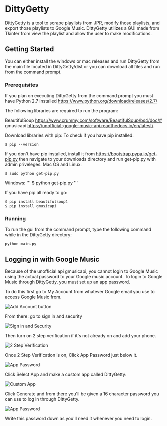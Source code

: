 # DittyGetty

DittyGetty is a tool to scrape playlists from JPR, modify those playlists, and export those playlists to Google Music.
DittyGetty utilizes a GUI made from Tkinter from view the playlist and allow the user to make modifications.

## Getting Started

You can either install the windows or mac releases and run DittyGetty from the main file located in DittyGetty/dist or you can download all files and run from the command prompt.

### Prerequisites

If you plan on executing DittyGetty from the command prompt you must have Python 2.7 installed https://www.python.org/download/releases/2.7/ 

The following libraries are required to run the program:

BeautifulSoup https://www.crummy.com/software/BeautifulSoup/bs4/doc/#
gmusicapi https://unofficial-google-music-api.readthedocs.io/en/latest/

Download libraries with pip: 
To check if you have pip installed:
```
$ pip --version
```
If you don't have pip installed, install it from https://bootstrap.pypa.io/get-pip.py
then navigate to your downloads directory and run get-pip.py with admin priveleges.
Mac OS and Linux:
```
$ sudo python get-pip.py
```
Windows:
'''
$ python get-pip.py
'''

If you have pip all ready to go:
```
$ pip install beautifulsoup4
$ pip install gmusicapi

```

### Running

To run the gui from the command prompt, type the following command while in the DittyGetty directory:

```
python main.py
```

## Logging in with Google Music

Because of the unofficial api gmusicapi, you cannot login to Google Music using the actual password to your Google music account.
To login to Google Music through DittyGetty, you must set up an app password.

To do this first go to My Account from whatever Google email you use to access Google Music from.

![Add Account button](https://i.imgur.com/a0Huqhz.png)


From there: go to sign in and security

![Sign in and Security](https://i.imgur.com/icmMhL0.png)


Then turn on 2 step verification if it's not already on and add your phone.

![2 Step Verification](https://i.imgur.com/8ZGQ4kn.png)


Once 2 Step Verification is on, Click App Password just below it.

![App Password](https://i.imgur.com/oz8MuAu.png)


Click Select App and make a custom app called DittyGetty:

![Custom App](https://i.imgur.com/lLzCXCj.png)


Click Generate and from there you'll be given a 16 character password you can use to log in through DittyGetty.

![App Password](https://i.imgur.com/oGM38qe.png)

Write this password down as you'll need it whenever you need to login.

